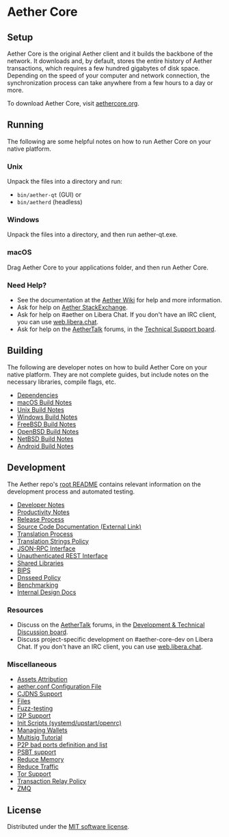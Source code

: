 Aether Core
=============

Setup
---------------------
Aether Core is the original Aether client and it builds the backbone of the network. It downloads and, by default, stores the entire history of Aether transactions, which requires a few hundred gigabytes of disk space. Depending on the speed of your computer and network connection, the synchronization process can take anywhere from a few hours to a day or more.

To download Aether Core, visit [aethercore.org](https://aethercore.org/en/download/).

Running
---------------------
The following are some helpful notes on how to run Aether Core on your native platform.

### Unix

Unpack the files into a directory and run:

- `bin/aether-qt` (GUI) or
- `bin/aetherd` (headless)

### Windows

Unpack the files into a directory, and then run aether-qt.exe.

### macOS

Drag Aether Core to your applications folder, and then run Aether Core.

### Need Help?

* See the documentation at the [Aether Wiki](https://en.aether.it/wiki/Main_Page)
for help and more information.
* Ask for help on [Aether StackExchange](https://aether.stackexchange.com).
* Ask for help on #aether on Libera Chat. If you don't have an IRC client, you can use [web.libera.chat](https://web.libera.chat/#aether).
* Ask for help on the [AetherTalk](https://aethertalk.org/) forums, in the [Technical Support board](https://aethertalk.org/index.php?board=4.0).

Building
---------------------
The following are developer notes on how to build Aether Core on your native platform. They are not complete guides, but include notes on the necessary libraries, compile flags, etc.

- [Dependencies](dependencies.md)
- [macOS Build Notes](build-osx.md)
- [Unix Build Notes](build-unix.md)
- [Windows Build Notes](build-windows.md)
- [FreeBSD Build Notes](build-freebsd.md)
- [OpenBSD Build Notes](build-openbsd.md)
- [NetBSD Build Notes](build-netbsd.md)
- [Android Build Notes](build-android.md)

Development
---------------------
The Aether repo's [root README](/README.md) contains relevant information on the development process and automated testing.

- [Developer Notes](developer-notes.md)
- [Productivity Notes](productivity.md)
- [Release Process](release-process.md)
- [Source Code Documentation (External Link)](https://doxygen.aethercore.org/)
- [Translation Process](translation_process.md)
- [Translation Strings Policy](translation_strings_policy.md)
- [JSON-RPC Interface](JSON-RPC-interface.md)
- [Unauthenticated REST Interface](REST-interface.md)
- [Shared Libraries](shared-libraries.md)
- [BIPS](bips.md)
- [Dnsseed Policy](dnsseed-policy.md)
- [Benchmarking](benchmarking.md)
- [Internal Design Docs](design/)

### Resources
* Discuss on the [AetherTalk](https://aethertalk.org/) forums, in the [Development & Technical Discussion board](https://aethertalk.org/index.php?board=6.0).
* Discuss project-specific development on #aether-core-dev on Libera Chat. If you don't have an IRC client, you can use [web.libera.chat](https://web.libera.chat/#aether-core-dev).

### Miscellaneous
- [Assets Attribution](assets-attribution.md)
- [aether.conf Configuration File](aether-conf.md)
- [CJDNS Support](cjdns.md)
- [Files](files.md)
- [Fuzz-testing](fuzzing.md)
- [I2P Support](i2p.md)
- [Init Scripts (systemd/upstart/openrc)](init.md)
- [Managing Wallets](managing-wallets.md)
- [Multisig Tutorial](multisig-tutorial.md)
- [P2P bad ports definition and list](p2p-bad-ports.md)
- [PSBT support](psbt.md)
- [Reduce Memory](reduce-memory.md)
- [Reduce Traffic](reduce-traffic.md)
- [Tor Support](tor.md)
- [Transaction Relay Policy](policy/README.md)
- [ZMQ](zmq.md)

License
---------------------
Distributed under the [MIT software license](/COPYING).
